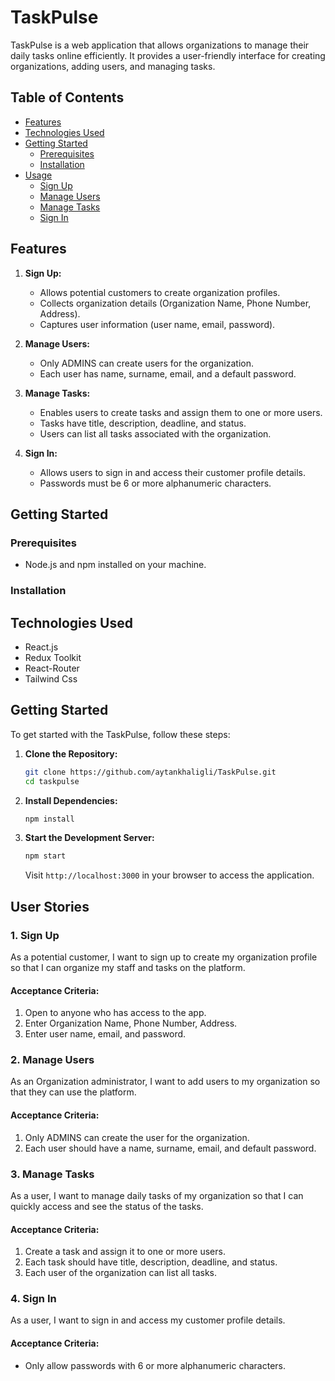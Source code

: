 # TaskPulse

TaskPulse is a web application that allows organizations to manage their daily tasks online efficiently. It provides a user-friendly interface for creating organizations, adding users, and managing tasks.

## Table of Contents

- [Features](#features)
- [Technologies Used](#technologies-used)
- [Getting Started](#getting-started)
  - [Prerequisites](#prerequisites)
  - [Installation](#installation)
- [Usage](#usage)
  - [Sign Up](#sign-up)
  - [Manage Users](#manage-users)
  - [Manage Tasks](#manage-tasks)
  - [Sign In](#sign-in)

## Features

1. **Sign Up:**

   - Allows potential customers to create organization profiles.
   - Collects organization details (Organization Name, Phone Number, Address).
   - Captures user information (user name, email, password).

2. **Manage Users:**

   - Only ADMINS can create users for the organization.
   - Each user has name, surname, email, and a default password.

3. **Manage Tasks:**

   - Enables users to create tasks and assign them to one or more users.
   - Tasks have title, description, deadline, and status.
   - Users can list all tasks associated with the organization.

4. **Sign In:**
   - Allows users to sign in and access their customer profile details.
   - Passwords must be 6 or more alphanumeric characters.

## Getting Started

### Prerequisites

- Node.js and npm installed on your machine.

### Installation

## Technologies Used

- React.js
- Redux Toolkit
- React-Router
- Tailwind Css

## Getting Started

To get started with the TaskPulse, follow these steps:

1. **Clone the Repository:**

   ```bash
   git clone https://github.com/aytankhaligli/TaskPulse.git
   cd taskpulse
   ```

2. **Install Dependencies:**

   ```bash
   npm install
   ```

3. **Start the Development Server:**

   ```bash
   npm start
   ```

   Visit `http://localhost:3000` in your browser to access the application.

## User Stories

### 1. Sign Up

As a potential customer, I want to sign up to create my organization profile so that I can organize my staff and tasks on the platform.

#### Acceptance Criteria:

1. Open to anyone who has access to the app.
2. Enter Organization Name, Phone Number, Address.
3. Enter user name, email, and password.

### 2. Manage Users

As an Organization administrator, I want to add users to my organization so that they can use the platform.

#### Acceptance Criteria:

1. Only ADMINS can create the user for the organization.
2. Each user should have a name, surname, email, and default password.

### 3. Manage Tasks

As a user, I want to manage daily tasks of my organization so that I can quickly access and see the status of the tasks.

#### Acceptance Criteria:

1. Create a task and assign it to one or more users.
2. Each task should have title, description, deadline, and status.
3. Each user of the organization can list all tasks.

### 4. Sign In

As a user, I want to sign in and access my customer profile details.

#### Acceptance Criteria:

- Only allow passwords with 6 or more alphanumeric characters.
